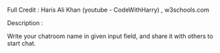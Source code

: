 Full Credit : Haris Ali Khan (youtube - CodeWithHarry) , w3schools.com <br>

Description : <br>

Write your chatroom name in given input field, and share it with others to start chat.<br>



